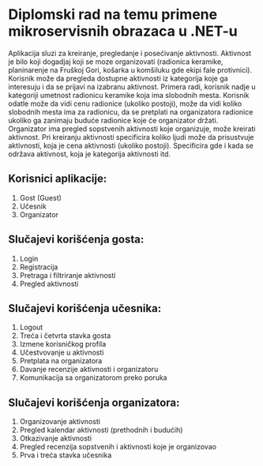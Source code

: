 # Diplomski rad na temu primene mikroservisnih obrazaca u .NET-u
Aplikacija sluzi za kreiranje, pregledanje i posećivanje aktivnosti. Aktivnost je bilo koji dogadjaj koji se moze organizovati (radionica keramike, planinarenje na Fruškoj Gori, košarka u komšiluku gde ekipi fale protivnici). Korisnik može da pregleda dostupne aktivnosti iz kategorija koje ga interesuju i da se prijavi na izabranu aktivnost. Primera radi, korisnik nadje u kategoriji umetnost radionicu keramike koja ima slobodnih mesta. Korisnik odatle može da vidi cenu radionice (ukoliko postoji), može da vidi koliko slobodnih mesta ima za radionicu, da se pretplati na organizatora radionice ukoliko ga zanimaju buduće radionice koje će organizator držati. Organizator ima pregled sopstvenih aktivnosti koje organizuje, može kreirati aktivnost. Pri kreiranju aktivnosti specificira koliko ljudi može da prisustvuje aktivnosti, koja je cena aktivnosti (ukoliko postoji). Specificira gde i kada se održava aktivnost, koja je kategorija aktivnosti itd.
## Korisnici aplikacije:
1. Gost (Guest)
2. Učesnik
3. Organizator
## Slučajevi korišćenja gosta:
1. Login
2. Registracija
3. Pretraga i filtriranje aktivnosti
4. Pregled aktivnosti
## Slučajevi korišćenja učesnika:
1. Logout
2. Treća i četvrta stavka gosta
3. Izmene korisničkog profila
4. Učestvovanje u aktivnosti
5. Pretplata na organizatora
6. Davanje recenzije aktivnosti i organizatoru
7. Komunikacija sa organizatorom preko poruka
## Slučajevi korišćenja organizatora:
1. Organizovanje aktivnosti
2. Pregled kalendar aktivnosti (prethodnih i budućih)
3. Otkazivanje aktivnosti
4. Pregled recenzija sopstvenih i aktivnosti koje je organizovao
5. Prva i treća stavka učesnika

